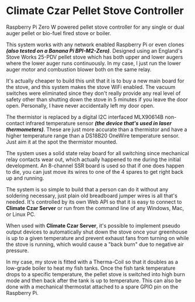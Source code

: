 # Climate Czar Pellet Stove Controller
Raspberry Pi Zero W powered pellet stove controller for any single or dual auger pellet or bio-fuel fired stove or boiler.

This system works with any network enabled Raspberry Pi or even clones **_(also tested on a Banana Pi BPI-M2-Zero)_**. Designed using an England's Stove Works 25-PDV pellet stove which has both upper and lower augers where the lower auger runs continuously. In my case, I just run the lower auger motor and combustion blower both on the same relay.

It's actually cheaper to build this unit that it is to buy a new main board for the stove, and this system makes the stove WiFi enabled. The vacuum switches were eliminated since they don't really provide any real level of safety other than shutting down the stove in 5 minutes if you leave the door open. Personally, I have never accidentally left my door open.

The thermistor is replaced by a digital I2C interfaced MLX90614B non-contact infrared temperature sensor **_(the device that's used in laser thermometers)_**. These are just more accurate than a thermistor and have a higher temperature range than a DS18B20 OneWire temperature sensor. Just aim it at the spot the thermistor mounted.

The system uses a solid state relay board for all switching since mechanical relay contacts wear out, which actually happened to me during the initial development. An 8-channel SSR board is used so that if one does happen to die, you can just move its wires to one of the 4 spares to get right back up and running.

The system is so simple to build that a person can do it without any soldering necessary, just plain old breadboard jumper wires is all that's needed. It's controlled by its own Web API so that it is easy to connect to **Climate Czar Server** or run from the command line of any Windows, Mac, or Linux PC.

When used with **Climate Czar Server**, it's possible to implement pseudo output devices to automatically shut down the stove once your greenhouse is up to a given temperature and prevent exhaust fans from turning on while the stove is running, which would cause a "back burn" due to negative air pressure.

In my case, my stove is fitted with a Therma-Coil so that it doubles as a low-grade boiler to heat my fish tanks. Once the fish tank temperature drops to a specific temperature, the pellet stove is switched into high burn mode and then back after the tank is up to temperature. This can also be done with a mechanical thermostat attached to a spare GPIO pin on the Raspberry Pi.
